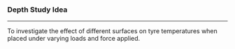### Depth Study Idea
---
To investigate the effect of different surfaces on tyre temperatures when placed under varying loads and force applied. 

